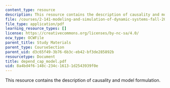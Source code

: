 ```yaml
---
content_type: resource
description: This resource contains the description of causality and model formulation.
file: /courses/2-141-modeling-and-simulation-of-dynamic-systems-fall-2006/8a4bd4f6148c234c16131d2543939f0e_depend_cap_model.pdf
file_type: application/pdf
learning_resource_types: []
license: https://creativecommons.org/licenses/by-nc-sa/4.0/
ocw_type: OCWFile
parent_title: Study Materials
parent_type: CourseSection
parent_uid: d3c65f49-3b76-6b3c-eb42-bf3de285892b
resourcetype: Document
title: depend_cap_model.pdf
uid: 8a4bd4f6-148c-234c-1613-1d2543939f0e
---
```

This resource contains the description of causality and model formulation.